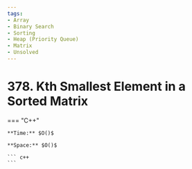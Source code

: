 ```yaml
---
tags:
- Array
- Binary Search
- Sorting
- Heap (Priority Queue)
- Matrix
- Unsolved
---
```



# 378. Kth Smallest Element in a Sorted Matrix

=== "C++"

    **Time:** $O()$

    **Space:** $O()$

    ``` c++
    ```